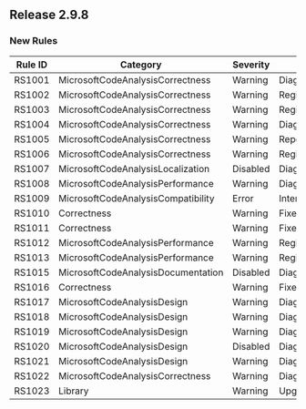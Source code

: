 ## Release 2.9.8

### New Rules
Rule ID | Category | Severity | Notes
--------|----------|----------|-------
RS1001 | MicrosoftCodeAnalysisCorrectness | Warning | DiagnosticAnalyzerAttributeAnalyzer
RS1002 | MicrosoftCodeAnalysisCorrectness | Warning | RegisterActionAnalyzer
RS1003 | MicrosoftCodeAnalysisCorrectness | Warning | RegisterActionAnalyzer
RS1004 | MicrosoftCodeAnalysisCorrectness | Warning | DiagnosticAnalyzerAttributeAnalyzer
RS1005 | MicrosoftCodeAnalysisCorrectness | Warning | ReportDiagnosticAnalyzer
RS1006 | MicrosoftCodeAnalysisCorrectness | Warning | RegisterActionAnalyzer
RS1007 | MicrosoftCodeAnalysisLocalization | Disabled | DiagnosticDescriptorCreationAnalyzer
RS1008 | MicrosoftCodeAnalysisPerformance | Warning | DiagnosticAnalyzerFieldsAnalyzer
RS1009 | MicrosoftCodeAnalysisCompatibility | Error | InternalImplementationOnlyAnalyzer
RS1010 | Correctness | Warning | FixerWithFixAllAnalyzer
RS1011 | Correctness | Warning | FixerWithFixAllAnalyzer
RS1012 | MicrosoftCodeAnalysisPerformance | Warning | RegisterActionAnalyzer
RS1013 | MicrosoftCodeAnalysisPerformance | Warning | RegisterActionAnalyzer
RS1015 | MicrosoftCodeAnalysisDocumentation | Disabled | DiagnosticDescriptorCreationAnalyzer
RS1016 | Correctness | Warning | FixerWithFixAllAnalyzer
RS1017 | MicrosoftCodeAnalysisDesign | Warning | DiagnosticDescriptorCreationAnalyzer
RS1018 | MicrosoftCodeAnalysisDesign | Warning | DiagnosticDescriptorCreationAnalyzer
RS1019 | MicrosoftCodeAnalysisDesign | Warning | DiagnosticDescriptorCreationAnalyzer
RS1020 | MicrosoftCodeAnalysisDesign | Disabled | DiagnosticDescriptorCreationAnalyzer
RS1021 | MicrosoftCodeAnalysisDesign | Warning | DiagnosticDescriptorCreationAnalyzer
RS1022 | MicrosoftCodeAnalysisCorrectness | Warning | DiagnosticAnalyzerApiUsageAnalyzer
RS1023 | Library | Warning | UpgradeMSBuildWorkspaceAnalyzer
